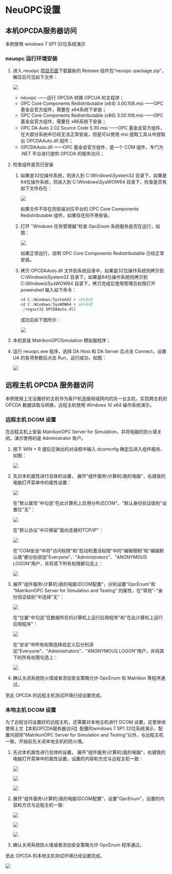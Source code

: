 # NeuOPC设置

## 本机OPCDA服务器访问

本例使用 windows 7 SP1 32位系统演示

### neuopc 运行环境安装

1. 进入 neuopc [项目页面](https://github.com/neugates/neuopc)下载最新的 Release 组件包"neuopc-package.zip"，解压后可见如下文件：

   ![](assets-opcda/package.png)

   * neuopc ——运行 OPCDA 转换 OPCUA 的主程序；
   * OPC Core Components Redistributable (x64) 3.00.108.msi ——OPC 基金会官方组件，需要在 x64系统下安装；
   * OPC Core Components Redistributable (x86) 3.00.108.msi ——OPC 基金会官方组件，需要在 x86系统下安装；
   * OPC DA Auto 2.02 Source Code 5.30.msi ——OPC 基金会官方组件，在大部分系统中已经无法正常安装，但是可以使用 msi 提取工具从中提取出 OPCDAAuto.dll 组件；
   * OPCDAAuto.dll ——OPC 基金会官方组件，是一个 COM 组件，专门为 .NET 平台进行提供 OPCDA 的服务访问；

2. 检查组件是否已安装

   1. 如果是32位操作系统，则进入到 C:\Windows\System32 目录下，如果是64位操作系统，则进入到 C:\Windows\SysWOW64 目录下，检查是否有如下文件存在：

      ![](assets-opcda/core-components.png)

      如果文件不存在则安装对应平台的 OPC Core Components Redistributable 组件，如果存在则不用安装。

   2. 打开 "Windows 任务管理器"检查 OpcEnum 系统服务是否在运行，如图：

      ![](assets-opcda/opcenum.png)

      如果正常运行，说明 OPC Core Components Redistributable 已经正常安装。

   3. 拷贝 OPCDAAuto.dll 文件到系统目录中，如果是32位操作系统则拷贝到 C:\Windows\System32 目录下，如果是64位操作系统则拷贝到 C:\Windows\SysWOW64 目录下，拷贝完成后使用管理员权限打开 powershell 输入如下命令：

      ```powershell
      cd C:/Windows/System32 # x86系统
      cd C:/Windows/SysWOW64 # x64系统
      ./regsvr32 OPCDAAuto.dll
      ```

      成功后如下图所示：

      ![](assets-opcda/regist.png)

3. 本机安装 MatrikonOPCSimulation 模拟器程序；

4. 运行 neuopc.exe 程序，选择 DA Host 和 DA Server 后点击 Connect，设置 UA 的各项参数后点击 Run，运行成功，如图：

   ![](assets-opcda/local-neuopc.png)

## 远程主机 OPCDA 服务器访问

本例使用上文设置好的主机作为客户机连接局域网内的另一台主机，实现跨主机的 OPCDA 数据读取与转换，远程主机使用 Windows 10 x64 操作系统演示。

### 远程主机 DCOM 设置

在远程主机上安装 MatrikonOPC Server for Simulation，并将电脑的防火墙关闭。演示使用的是 Administrator 账户。

1. 按下 WIN + R 键后在弹出的对话框中输入 dcomcnfg 确定后进入组件服务，如图：

   ![](assets-opcda/comcnf.png)

2. 先对本机属性进行总体的设置， 展开"组件服务\计算机\我的电脑"，右键我的电脑打开菜单中的属性设置：

   ![](assets-opcda/comcnf1.png)

   在"默认属性"中勾选"在此计算机上启用分布式COM"，"默认身份验证级别"设置位"无"：

   ![](assets-opcda/comcnf2.png)

   在"默认协议"中只保留"面向连接的TCP/IP"：

   ![](assets-opcda/comcnf3.png)

   在"COM安全"中将"访问权限"和"启动和激活权限"中的"编辑限制"和"编辑默认值"都分别添加"Everyone"、"Administrators"、"ANONYMOUS LOGON"用户，并将其下所有权限都勾选上：

   ![](assets-opcda/comcnf4.png)

3. 展开"组件服务\计算机\我的电脑\DCOM配置"，分别设置"OpcEnum"和 "MatrikonOPC Server for Simulation and Testing" 的属性，在"常规"-"身份验证级别"中选择"无"：

   ![](assets-opcda/comcnf5.png)

   在"位置"中勾选"在数据所在的计算机上运行应用程序"和"在此计算机上运行应用程序"：

   ![](assets-opcda/comcnf6.png)

   在"安全"中所有权限选择自定义后分别添加"Everyone"、"Administrators"、"ANONYMOUS LOGON"用户，并将其下的所有权限勾选上：

   ![](assets-opcda/comcnf7.png)

4. 确认关闭系统防火墙或者添加安全策略允许 OpcEnum 和 Matrikon 等程序通过。

至此 OPCDA 的远程主机测试环境已经设置完成。

### 本地主机 DCOM 设置

为了远程访问设置好的远程主机，还需要对本地主机进行 DCOM 设置，这里继续使用上文【本机OPCDA服务器访问】配置的windows 7 SP1 32位系统演示，配置内容除"MatrikonOPC Server for Simulation and Testing"以外，与远程主机一致，开始前先关闭本地主机的防火墙。

1. 先对本机属性进行总体的设置， 展开"组件服务\计算机\我的电脑"，右键我的电脑打开菜单中的属性设置，设置的内容和方式与远程主机一致：

   ![](assets-opcda/client-cfg1.png)

   ![](assets-opcda/client-cfg2.png)

   ![](assets-opcda/client-cfg3.png)

2. 展开"组件服务\计算机\我的电脑\DCOM配置"，设置"OpcEnum"，设置的内容和方式与远程主机一致:

   ![](assets-opcda/client-cfg4.png)

   ![](assets-opcda/client-cfg5.png)

   ![](assets-opcda/client-cfg6.png)

3. 确认关闭系统防火墙或者添加安全策略允许 OpcEnum 程序通过。

至此 OPCDA 的本地主机测试环境已经设置完成。

![](assets-opcda/client-worked.png)